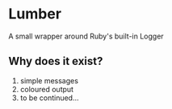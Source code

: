Lumber
=======

A small wrapper around Ruby's built-in Logger

Why does it exist?
------------------

1. simple messages
2. coloured output
3. to be continued...

